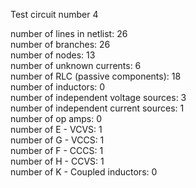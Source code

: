 Test circuit number 4

number of lines in netlist: 26  
number of branches: 26  
number of nodes: 13  
number of unknown currents: 6  
number of RLC (passive components): 18  
number of inductors: 0  
number of independent voltage sources: 3  
number of independent current sources: 1  
number of op amps: 0  
number of E - VCVS: 1  
number of G - VCCS: 1  
number of F - CCCS: 1  
number of H - CCVS: 1  
number of K - Coupled inductors: 0  

